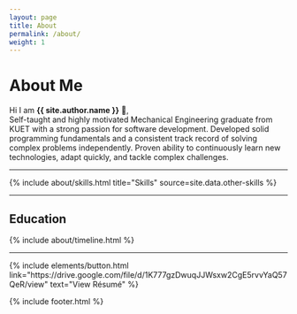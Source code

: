 ```yaml
---
layout: page
title: About
permalink: /about/
weight: 1
---
```


# **About Me**

Hi I am **{{ site.author.name }}** :wave:,<br>
Self-taught and highly motivated Mechanical Engineering graduate from KUET with a strong passion for software development. Developed solid programming fundamentals and a consistent track record of solving complex problems independently. Proven ability to continuously learn new technologies, adapt quickly, and tackle complex challenges.

___


<div class="row">
{% include about/skills.html title="Skills" source=site.data.other-skills %}
</div>

___


<h2 class="mb-3">Education</h2>
<div class="row">
{% include about/timeline.html %}
</div>

___


<p class="text-center">
{% include elements/button.html link="https://drive.google.com/file/d/1K777gzDwuqJJWsxw2CgE5rvvYaQ57QeR/view" text="View Résumé" %}
</p>

{% include footer.html %}
